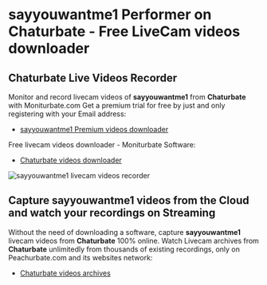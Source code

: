 # sayyouwantme1 Performer on Chaturbate - Free LiveCam videos downloader

## Chaturbate Live Videos Recorder

Monitor and record livecam videos of **sayyouwantme1** from **Chaturbate** with Moniturbate.com
Get a premium trial for free by just and only registering with your Email address:
* [sayyouwantme1 Premium videos downloader](https://moniturbate.com/request-demo-licence-key.html)

Free livecam videos downloader - Moniturbate Software:
* [Chaturbate videos downloader](https://moniturbate.com/moniturbate-download-software.html)

![sayyouwantme1 livecam videos recorder](https://peachurnet.com/templates/moniturbate-software.png)


## Capture sayyouwantme1 videos from the Cloud and watch your recordings on Streaming

Without the need of downloading a software, capture **sayyouwantme1** livecam videos from **Chaturbate** 100% online.
Watch Livecam archives from **Chaturbate** unlimitedly from thousands of existing recordings, only on Peachurbate.com and its websites network:
* [Chaturbate videos archives](https://peachurnet.com/)